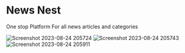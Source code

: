 # News Nest
One stop Platform For all news articles and categories

![Screenshot 2023-08-24 205724](https://github.com/VivekMohanta03/newsapp/assets/101055346/7cfad15e-34c7-4335-81e9-a884eb264084)
![Screenshot 2023-08-24 205743](https://github.com/VivekMohanta03/newsapp/assets/101055346/a17a1bcb-5c43-4809-8a1b-3854afcc5c27)
![Screenshot 2023-08-24 205911](https://github.com/VivekMohanta03/newsapp/assets/101055346/3570513c-e113-48c6-be83-e75aa039c078)
